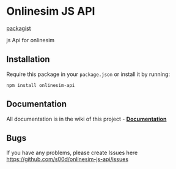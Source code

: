 # Onlinesim JS API

[packagist](https://www.npmjs.com/package/onlinesim-js-api)

js Api for onlinesim

## Installation

Require this package in your `package.json` or install it by running:
```
npm install onlinesim-api
```

## Documentation

All documentation is in the wiki of this project - **[Documentation](https://github.com/s00d/onlinesim-js-api/wiki)**

## Bugs

If you have any problems, please create Issues here 
https://github.com/s00d/onlinesim-js-api/issues
